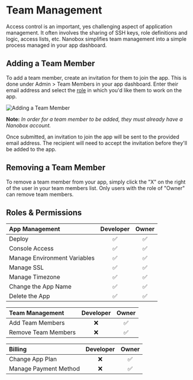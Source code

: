 # Team Management

Access control is an important, yes challenging aspect of application management. It often involves the sharing of SSH keys, role definitions and logic, access lists, etc. Nanobox simplifies team management into a simple process managed in your app dashboard.

## Adding a Team Member
To add a team member, create an invitation for them to join the app. This is done under Admin > Team Members in your app dashboard. Enter their email address and select the [role](#roles-permissions) in which you'd like them to work on the app.

![Adding a Team Member](/assets/shared/team-app-invite.png)

**Note:** *In order for a team member to be added, they must already have a Nanobox account.*

Once submitted, an invitation to join the app will be sent to the provided email address. The recipient will need to accept the invitation before they'll be added to the app.

## Removing a Team Member
To remove a team member from your app, simply click the "X" on the right of the user in your team members list. Only users with the role of "Owner" can remove team members.

## Roles & Permissions

| App Management               | Developer | Owner    |
|:-----------------------------|:---------:|:--------:|
| Deploy                       | &#9989;   | &#9989;  |
| Console Access               | &#9989;   | &#9989;  |
| Manage Environment Variables | &#9989;   | &#9989;  |
| Manage SSL                   | &#9989;   | &#9989;  |
| Manage Timezone              | &#9989;   | &#9989;  |
| Change the App Name          | &#9989;   | &#9989;  |
| Delete the App               | &#9989;   | &#9989;  |

| Team Management              | Developer | Owner    |
|:-----------------------------|:---------:|:--------:|
| Add Team Members             | &#10060;  | &#9989;  |
| Remove Team Members          | &#10060;  | &#9989;  |

| Billing                      | Developer | Owner    |
|:-----------------------------|:---------:|:--------:|
| Change App Plan              | &#10060;  | &#9989;  |
| Manage Payment Method        | &#10060;  | &#9989;  |
